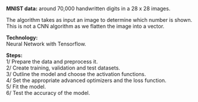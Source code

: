 __MNIST data:__  around 70,000 handwritten digits in a  28 x 28 images.

The algorithm takes as input an image to determine which number is shown.
This is not a CNN algorithm as we flatten the image into a vector.<br />

__Technology:__<br />
Neural Network with Tensorflow.<br />

__Steps:__<br />
1/ Prepare the data and preprocess it.<br />
2/ Create training, validation and test datasets.<br />
3/ Outline the model and choose the activation functions.<br />
4/ Set the appropriate advanced optimizers and the loss function.<br />
5/ Fit the model.<br />
6/ Test the accuracy of the model.<br />
